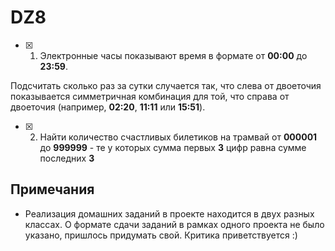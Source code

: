 # DZ8
- [x] 1) Электронные часы показывают время в формате от **00:00** до **23:59**. 

Подсчитать сколько раз за сутки случается так, что слева от двоеточия показывается симметричная комбинация для той, что справа от двоеточия (например, **02:20**, **11:11** или **15:51**).

- [x] 2) Найти количество счастливых билетиков на трамвай от **000001** до **999999** - те у которых сумма первых **3** цифр равна сумме последних **3**

## Примечания

- Реализация домашних заданий в проекте находится в двух разных классах. О формате сдачи заданий в рамках одного проекта не было указано, пришлось придумать свой. Критика приветствуется :)
